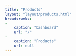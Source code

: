 ```yaml
---
title: "Products"
layout: "layout/products.html"
breadcrumbs:
-
    caption: "Dashboard"
    url: "/"
-
    caption: "Products"
    url: null
---
```

